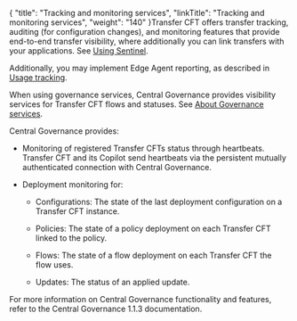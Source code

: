 {
    "title": "Tracking and monitoring services",
    "linkTitle": "Tracking and monitoring services",
    "weight": "140"
}Transfer CFT offers transfer tracking, auditing (for configuration changes), and monitoring features that provide end-to-end transfer visibility, where additionally you can link transfers with your applications. See [Using Sentinel](../using_sentinel).

Additionally, you may implement Edge Agent reporting, as described in [Usage tracking](../reporting).

When using governance services, Central Governance provides visibility services for Transfer CFT flows and statuses. See [About Governance services](../governance_services_intro/governance_overview).

Central Governance provides:

-   Monitoring of registered Transfer CFTs status through heartbeats. Transfer CFT and its Copilot send heartbeats via the persistent mutually authenticated connection with Central Governance.
-   Deployment monitoring for:
    -   Configurations: The state of the last deployment configuration on a Transfer CFT instance.
    -   Policies: The state of a policy deployment on each Transfer CFT linked to the policy.
    -   Flows: The state of a flow deployment on each Transfer CFT the flow uses.
    -   Updates: The status of an applied update.

For more information on Central Governance functionality and features, refer to the Central Governance 1.1.3 documentation.
